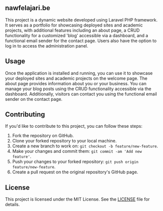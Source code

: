 ## nawfelajari.be
This project is a dynamic website developed using Laravel PHP framework. It serves as a portfolio for showcasing deployed sites and academic projects, with additional features including an about page, a CRUD functionality for a customized 'blog' accessible via a dashboard, and a functional email sender for the contact page. Users also have the option to log in to access the administration panel.

## Usage

Once the application is installed and running, you can use it to showcase your deployed sites and academic projects on the welcome page. The about page provides information about you or your business. You can manage your blog posts using the CRUD functionality accessible via the dashboard. Additionally, visitors can contact you using the functional email sender on the contact page.

## Contributing

If you'd like to contribute to this project, you can follow these steps:

1. Fork the repository on GitHub.
2. Clone your forked repository to your local machine.
3. Create a new branch to work on: `git checkout -b feature/new-feature`.
4. Make your changes and commit them: `git commit -am 'Add new feature'`.
5. Push your changes to your forked repository: `git push origin feature/new-feature`.
6. Create a pull request on the original repository's GitHub page.

## License

This project is licensed under the MIT License. See the [LICENSE](LICENSE) file for details.
